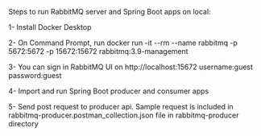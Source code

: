 Steps to run RabbitMQ server and Spring Boot apps on local:

1- Install Docker Desktop

2- On Command Prompt, run docker run -it --rm --name rabbitmq -p 5672:5672 -p 15672:15672 rabbitmq:3.9-management

3- You can sign in RabbitMQ UI on http://localhost:15672 username:guest password:guest

4- Import and run Spring Boot producer and consumer apps

5- Send post request to producer api. Sample request is included in rabbitmq-producer.postman_collection.json file in rabbitmq-producer directory
